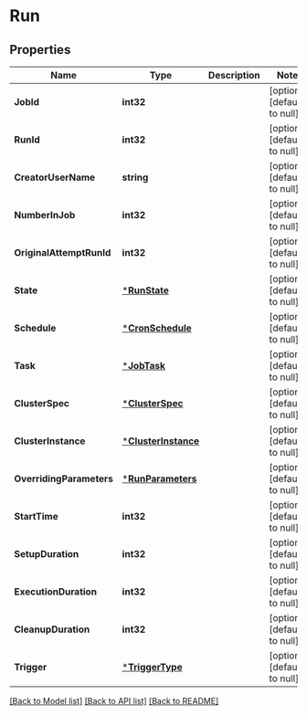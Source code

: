 # Run

## Properties
Name | Type | Description | Notes
------------ | ------------- | ------------- | -------------
**JobId** | **int32** |  | [optional] [default to null]
**RunId** | **int32** |  | [optional] [default to null]
**CreatorUserName** | **string** |  | [optional] [default to null]
**NumberInJob** | **int32** |  | [optional] [default to null]
**OriginalAttemptRunId** | **int32** |  | [optional] [default to null]
**State** | [***RunState**](RunState.md) |  | [optional] [default to null]
**Schedule** | [***CronSchedule**](CronSchedule.md) |  | [optional] [default to null]
**Task** | [***JobTask**](JobTask.md) |  | [optional] [default to null]
**ClusterSpec** | [***ClusterSpec**](ClusterSpec.md) |  | [optional] [default to null]
**ClusterInstance** | [***ClusterInstance**](ClusterInstance.md) |  | [optional] [default to null]
**OverridingParameters** | [***RunParameters**](RunParameters.md) |  | [optional] [default to null]
**StartTime** | **int32** |  | [optional] [default to null]
**SetupDuration** | **int32** |  | [optional] [default to null]
**ExecutionDuration** | **int32** |  | [optional] [default to null]
**CleanupDuration** | **int32** |  | [optional] [default to null]
**Trigger** | [***TriggerType**](TriggerType.md) |  | [optional] [default to null]

[[Back to Model list]](../README.md#documentation-for-models) [[Back to API list]](../README.md#documentation-for-api-endpoints) [[Back to README]](../README.md)


